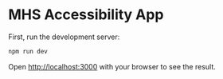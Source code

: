 # MHS Accessibility App


First, run the development server:

```bash
npm run dev
```

Open [http://localhost:3000](http://localhost:3000) with your browser to see the result.

